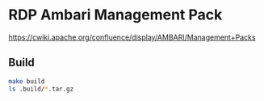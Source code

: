 # RDP Ambari Management Pack

https://cwiki.apache.org/confluence/display/AMBARI/Management+Packs

## Build

```bash
make build
ls .build/*.tar.gz
```
